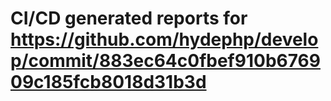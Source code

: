 # CI/CD generated reports for https://github.com/hydephp/develop/commit/883ec64c0fbef910b676909c185fcb8018d31b3d

